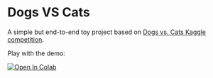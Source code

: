 # Dogs VS Cats
A simple but end-to-end toy project based on [Dogs vs. Cats Kaggle competition](https://www.kaggle.com/c/dogs-vs-cats).

Play with the demo:

[![Open In Colab](https://colab.research.google.com/assets/colab-badge.svg)](https://colab.research.google.com/drive/1efSsFrZWQv1O4-8RORMCnoQwkHAa5Rpi?usp=sharing)
